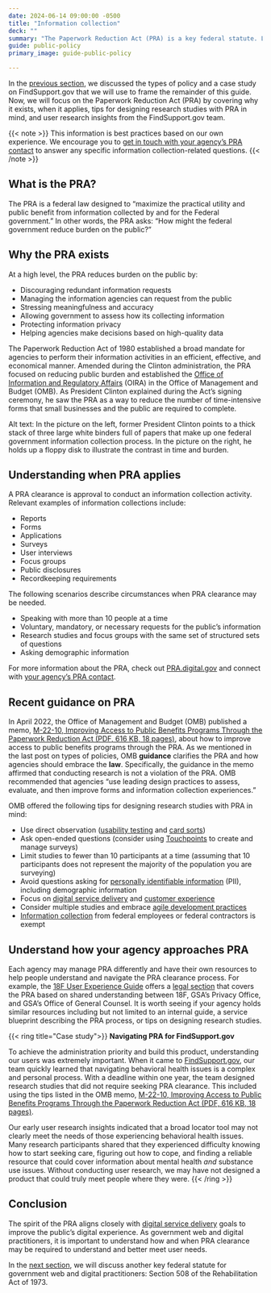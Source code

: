 ```yaml
---
date: 2024-06-14 09:00:00 -0500
title: "Information collection"
deck: ""
summary: "The Paperwork Reduction Act (PRA) is a key federal statute. Learn when and how it applies."
guide: public-policy
primary_image: guide-public-policy

---
```


In the [previous section](https://digital.gov/guides/public-policy/policy-types/#content-start), we discussed the types of policy and a case study on FindSupport.gov that we will use to frame the remainder of this guide. Now, we will focus on the Paperwork Reduction Act (PRA) by covering why it exists, when it applies, tips for designing research studies with PRA in mind, and user research insights from the FindSupport.gov team. 

{{< note >}} 
This information is best practices based on our own experience. We encourage you to [get in touch with your agency’s PRA contact](https://pra.digital.gov/contact/) to answer any specific information collection-related questions.
{{< /note >}}

## What is the PRA?

The PRA is a federal law designed to “maximize the practical utility and public benefit from information collected by and for the Federal government.” In other words, the PRA asks: “How might the federal government reduce burden on the public?” 

## Why the PRA exists

At a high level, the PRA reduces burden on the public by:

- Discouraging redundant information requests
- Managing the information agencies can request from the public
- Stressing meaningfulness and accuracy
- Allowing government to assess how its collecting information
- Protecting information privacy
- Helping agencies make decisions based on high-quality data

The Paperwork Reduction Act of 1980 established a broad mandate for agencies to perform their information activities in an efficient, effective, and economical manner. Amended during the Clinton administration, the PRA focused on reducing public burden and established the [Office of Information and Regulatory Affairs](https://www.whitehouse.gov/omb/information-regulatory-affairs/) (OIRA) in the Office of Management and Budget (OMB). As President Clinton explained during the Act’s signing ceremony, he saw the PRA as a way to reduce the number of time-intensive forms that small businesses and the public are required to complete. 


Alt text: In the picture on the left, former President Clinton points to a thick stack of three large white binders full of papers that make up one federal government information collection process. In the picture on the right, he holds up a floppy disk to illustrate the contrast in time and burden.

## Understanding when PRA applies

A PRA clearance is approval to conduct an information collection activity. Relevant examples of information collections include:

- Reports
- Forms
- Applications
- Surveys
- User interviews
- Focus groups
- Public disclosures
- Recordkeeping requirements

The following scenarios describe circumstances when PRA clearance may be needed.

- Speaking with more than 10 people at a time
- Voluntary, mandatory, or necessary requests for the public’s information
- Research studies and focus groups with the same set of structured sets of questions
- Asking demographic information

For more information about the PRA, check out [PRA.digital.gov](https://pra.digital.gov/) and connect with [your agency’s PRA contact](https://pra.digital.gov/contact/).

## Recent guidance on PRA

In April 2022, the Office of Management and Budget (OMB) published a memo, [M-22-10, Improving Access to Public Benefits Programs Through the Paperwork Reduction Act (PDF, 616 KB, 18 pages)](https://www.whitehouse.gov/wp-content/uploads/2022/04/M-22-10.pdf), about how to improve access to public benefits programs through the PRA. As we mentioned in the last post on types of policies, OMB **guidance** clarifies the PRA and how agencies should embrace the **law**. Specifically, the guidance in the memo affirmed that conducting research is not a violation of the PRA. OMB recommended that agencies “use leading design practices to assess, evaluate, and then improve forms and information collection experiences.” 

OMB offered the following tips for designing research studies with PRA in mind:

- Use direct observation ([usability testing](https://digital.gov/topics/usability/) and [card sorts](https://methods.18f.gov/validate/card-sorting/))
- Ask open-ended questions (consider using [Touchpoints](https://touchpoints.digital.gov/) to create and manage surveys)
- Limit studies to fewer than 10 participants at a time (assuming that 10 participants does not represent the majority of the population you are surveying)
- Avoid questions asking for [personally identifiable information](https://digital.gov/topics/privacy/) (PII), including demographic information
- Focus on [digital service delivery](https://digital.gov/topics/digital-service-delivery/) and [customer experience](https://digital.gov/topics/customer-experience/)
- Consider multiple studies and embrace [agile development practices](https://digital.gov/topics/product-and-project-management/)
- [Information collection](https://digital.gov/topics/information-collection/) from federal employees or federal contractors is exempt

## Understand how your agency approaches PRA

Each agency may manage PRA differently and have their own resources to help people understand and navigate the PRA clearance process. For example, the [18F User Experience Guide](https://guides.18f.gov/ux-guide/) offers a [legal section](https://ux-guide.18f.gov/research/legal/#pra-clearance-considerations) that covers the PRA based on shared understanding between 18F, GSA’s Privacy Office, and GSA’s Office of General Counsel. It is worth seeing if your agency holds similar resources including but not limited to an internal guide, a service blueprint describing the PRA process, or tips on designing research studies.

{{< ring title="Case study">}}
**Navigating PRA for FindSupport.gov**

To achieve the administration priority and build this product, understanding our users was extremely important. When it came to [FindSupport.gov](https://www.samhsa.gov/find-support), our team quickly learned that navigating behavioral health issues is a complex and personal process. With a deadline within one year, the team designed research studies that did not require seeking PRA clearance. This included using the tips listed in the OMB memo, [M-22-10, Improving Access to Public Benefits Programs Through the Paperwork Reduction Act (PDF, 616 KB, 18 pages)](https://www.whitehouse.gov/wp-content/uploads/2022/04/M-22-10.pdf).

Our early user research insights indicated that a broad locator tool may not clearly meet the needs of those experiencing behavioral health issues. Many research participants shared that they experienced difficulty knowing how to start seeking care, figuring out how to cope, and finding a reliable resource that could cover information about mental health *and* substance use issues. Without conducting user research, we may have not designed a product that could truly meet people where they were. 
{{< /ring >}}

<!-- {{< img src="cms-digital-service-site-naming-card-sort-session" >}} {{< img src="cms-designers-prototype-usability-testing" >}} -->

## Conclusion

The spirit of the PRA aligns closely with [digital service delivery](https://digital.gov/resources/delivering-digital-first-public-experience/) goals to improve the public’s digital experience. As government web and digital practitioners, it is important to understand how and when PRA clearance may be required to understand and better meet user needs.

In the [next section](https://digital.gov/guides/public-policy/accessibility/#content-start), we will discuss another key federal statute for government web and digital practitioners: Section 508 of the Rehabilitation Act of 1973.
